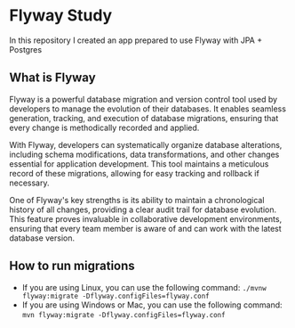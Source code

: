 # Flyway Study
In this repository I created an app prepared to use Flyway with JPA + Postgres

## What is Flyway
Flyway is a powerful database migration and version control tool used by developers to manage the evolution of their databases. It enables seamless generation, tracking, and execution of database migrations, ensuring that every change is methodically recorded and applied.

With Flyway, developers can systematically organize database alterations, including schema modifications, data transformations, and other changes essential for application development. This tool maintains a meticulous record of these migrations, allowing for easy tracking and rollback if necessary.

One of Flyway's key strengths is its ability to maintain a chronological history of all changes, providing a clear audit trail for database evolution. This feature proves invaluable in collaborative development environments, ensuring that every team member is aware of and can work with the latest database version.

## How to run migrations
- If you are using Linux, you can use the following command: `./mvnw flyway:migrate -Dflyway.configFiles=flyway.conf`
- If you are using Windows or Mac, you can use the following command: `mvn flyway:migrate -Dflyway.configFiles=flyway.conf`
